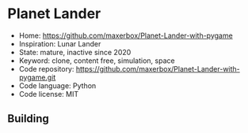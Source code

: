 # Planet Lander

- Home: https://github.com/maxerbox/Planet-Lander-with-pygame
- Inspiration: Lunar Lander
- State: mature, inactive since 2020
- Keyword: clone, content free, simulation, space
- Code repository: https://github.com/maxerbox/Planet-Lander-with-pygame.git
- Code language: Python
- Code license: MIT

## Building
